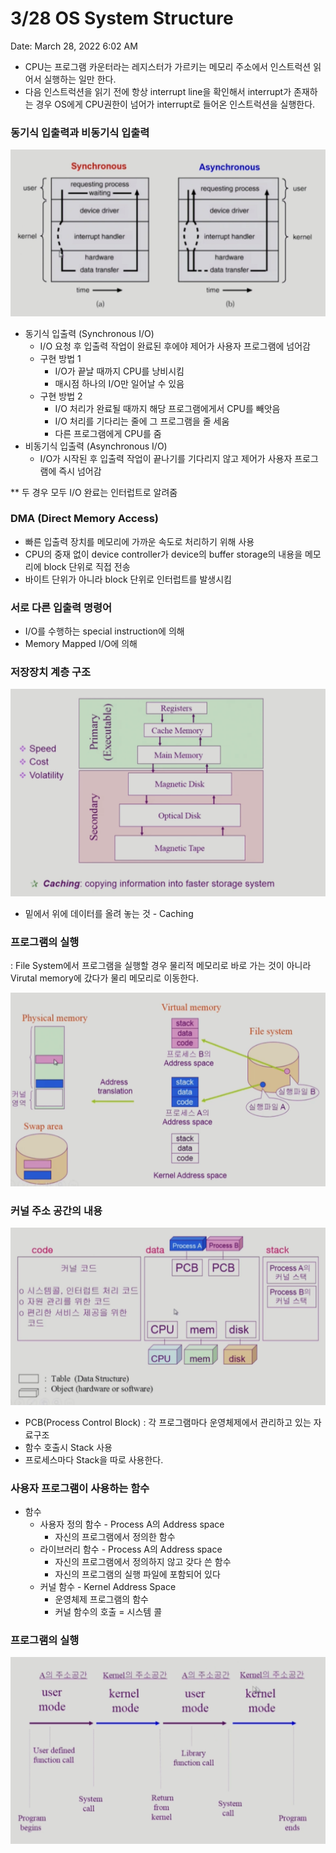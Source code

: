 # 3/28 OS System Structure

Date: March 28, 2022 6:02 AM

- CPU는 프로그램 카운터라는 레지스터가 가르키는 메모리 주소에서 인스트럭션 읽어서 실행하는 일만 한다.
- 다음 인스트럭션을 읽기 전에 항상 interrupt line을 확인해서 interrupt가 존재하는 경우 OS에게 CPU권한이 넘어가 interrupt로 들어온 인스트럭션을 실행한다.

### 동기식 입출력과 비동기식 입출력

![스크린샷 2022-03-28 오전 6.41.23.png](1.png)

- 동기식 입출력 (Synchronous I/O)
    - I/O 요청 후 입출력 작업이 완료된 후에야 제어가 사용자 프로그램에 넘어감
    - 구현 방법 1
        - I/O가 끝날 때까지 CPU를 낭비시킴
        - 매시점 하나의 I/O만 일어날 수 있음
    - 구현 방법 2
        - I/O 처리가 완료될 때까지 해당 프로그램에게서 CPU를 빼앗음
        - I/O 처리를 기다리는 줄에 그 프로그램을 줄 세움
        - 다른 프로그램에게 CPU를 줌
- 비동기식 입출력 (Asynchronous I/O)
    - I/O가 시작된 후 입출력 작업이 끝나기를 기다리지 않고 제어가 사용자 프로그램에 즉시 넘어감

** 두 경우 모두 I/O 완료는 인터럽트로 알려줌

### DMA (Direct Memory Access)

- 빠른 입출력 장치를 메모리에 가까운 속도로 처리하기 위해 사용
- CPU의 중재 없이 device controller가 device의 buffer storage의 내용을 메모리에 block 단위로 직접 전송
- 바이트 단위가 아니라 block 단위로 인터럽트를 발생시킴

### 서로 다른 입출력 명령어

- I/O를 수행하는 special instruction에 의해
- Memory Mapped I/O에 의해

### 저장장치 계층 구조

![스크린샷 2022-03-28 오전 6.53.34.png](2.png)

- 밑에서 위에 데이터를 올려 놓는 것 - Caching

### 프로그램의 실행

: File System에서 프로그램을 실행할 경우 물리적 메모리로 바로 가는 것이 아니라 Virutal memory에 갔다가 물리 메모리로 이동한다.

![스크린샷 2022-03-28 오전 6.59.10.png](3.png)

### 커널 주소 공간의 내용

![스크린샷 2022-03-29 오전 6.05.12.png](4.png)

- PCB(Process Control Block) : 각 프로그램마다 운영체제에서 관리하고 있는 자료구조
- 함수 호출시 Stack 사용
- 프로세스마다 Stack을 따로 사용한다.

### 사용자 프로그램이 사용하는 함수

- 함수
    - 사용자 정의 함수 - Process A의 Address space
        - 자신의 프로그램에서 정의한 함수
    - 라이브러리 함수 - Process A의 Address space
        - 자신의 프로그램에서 정의하지 않고 갖다 쓴 함수
        - 자신의 프로그램의 실행 파일에 포함되어 있다
    - 커널 함수 - Kernel Address Space
        - 운영체제 프로그램의 함수
        - 커널 함수의 호출 = 시스템 콜

### 프로그램의 실행

![스크린샷 2022-03-29 오전 6.14.43.png](5.png)
